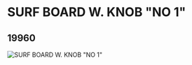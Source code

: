 # SURF BOARD W. KNOB "NO 1"
## 19960
![SURF BOARD W. KNOB "NO 1"](https://lc-www-live-s.legocdn.com/media/bricks/5/2/6102816.jpg)